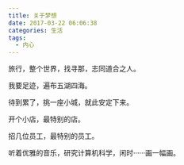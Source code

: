 ```yaml
---
title: 关于梦想
date: 2017-03-22 06:06:38
categories: 生活
tags:
  - 内心
---
```


旅行，整个世界，找寻那，志同道合之人。

我要足迹，遍布五湖四海。
<!--more-->

待到累了，挑一座小城，就此安定下来。

开个小店，最特别的店。

招几位员工，最特别的员工。

听着优雅的音乐，研究计算机科学，闲时······画一幅画。
